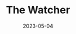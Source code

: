 ---
title: The Watcher
description: Mountain Fire Lookout Tower in Northern Wisconsin
location: Mountain, WI
date: 2023-05-04
alt: Mountain Fire Lookout Tower
original:
  { src: https://sbeczkiewicz.blob.core.windows.net/images/20230504-IMG_0521.jpg }
compressed:
  {
    src: https://sbeczkiewicz.blob.core.windows.net/compressed/20230504-IMG_0521-compressed.jpg,
  }
---